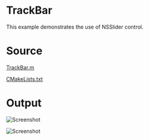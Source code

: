 # TrackBar

This example demonstrates the use of NSSlider control.

# Source

[TrackBar.m](./TrackBar.m)

[CMakeLists.txt](./CMakeLists.txt)

# Output

![Screenshot](../../../docs/Pictures/TrackBar.png)

![Screenshot](../../../docs/Pictures/TrackBarDark.png)
